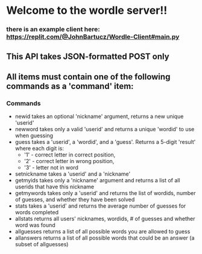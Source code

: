  # Welcome to the wordle server!!
    
 ### there is an example client here:  https://replit.com/@JohnBartucz/Wordle-Client#main.py
    
 ## This API takes JSON-formatted POST only
 ## All items must contain one of the following commands as a 'command' item:
    
 ### Commands
    
- newid takes an optional 'nickname' argument, returns a new unique 'userid'
- newword takes only a valid 'userid' and returns a unique 'wordid' to use when guessing
- guess takes a 'userid', a 'wordid', and a 'guess'. Returns a 5-digit 'result' where each digit is:
  - '1' - correct letter in correct position, 
  - '2' - correct letter in wrong position, 
  - '3' - letter not in word
- setnickname takes a 'userid' and a 'nickname'
- getmyids takes only a 'nickname' argument and returns a list of all userids that have this nickname
- getmywords takes only a 'userid' and returns the list of wordids, number of guesses, and whether they have been solved
- stats takes a 'userid' and returns the average number of guesses for words completed
- allstats returns all users' nicknames, wordids, # of guesses and whether word was found
- allguesses returns a list of all possible words you are allowed to guess
- allanswers returns a list of all possible words that could be an answer (a subset of allguesses)
